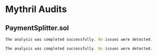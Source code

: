 # Mythril Audits
## PaymentSplitter.sol

```jsx
The analysis was completed successfully. No issues were detected.

```

```jsx
The analysis was completed successfully. No issues were detected.

```
